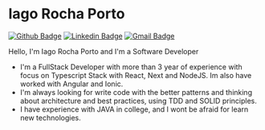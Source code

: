# Iago Rocha Porto
[![Github Badge](https://img.shields.io/badge/GitHub-100000?style=for-the-badge&logo=github&logoColor=white)](https://github.com/IagoRochaPorto)
[![Linkedin Badge](https://img.shields.io/badge/LinkedIn-0077B5?style=for-the-badge&logo=linkedin&logoColor=white)](https://www.linkedin.com/in/iago-rocha-porto/)
[![Gmail Badge](https://img.shields.io/badge/Gmail-D14836?style=for-the-badge&logo=gmail&logoColor=white)](mailto:iagorochaporto@gmail.com/)

Hello, I'm Iago Rocha Porto and I'm a Software Developer

- I'm a FullStack Developer with more than 3 year of experience with focus on Typescript Stack with React, Next and NodeJS. Im also have worked with Angular and Ionic.
- I'm always looking for write code with the better patterns and thinking about architecture and best practices, using TDD and SOLID principles.
- I have experience with JAVA in college, and I wont be afraid for learn new technologies.
